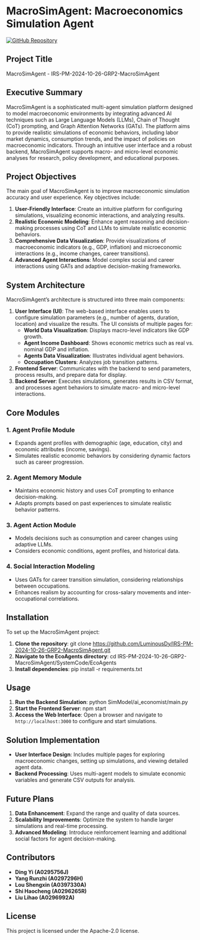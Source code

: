 # MacroSimAgent: Macroeconomics Simulation Agent

[![GitHub Repository](https://img.shields.io/badge/GitHub-Repository-blue.svg)](https://github.com/LuminousDy/IRS-PM-2024-10-26-GRP2-MacroSimAgent/tree/main/SystemCode/EcoAgents)

## Project Title
MacroSimAgent - IRS-PM-2024-10-26-GRP2-MacroSimAgent

## Executive Summary
MacroSimAgent is a sophisticated multi-agent simulation platform designed to model macroeconomic environments by integrating advanced AI techniques such as Large Language Models (LLMs), Chain of Thought (CoT) prompting, and Graph Attention Networks (GATs). The platform aims to provide realistic simulations of economic behaviors, including labor market dynamics, consumption trends, and the impact of policies on macroeconomic indicators. Through an intuitive user interface and a robust backend, MacroSimAgent supports macro- and micro-level economic analyses for research, policy development, and educational purposes.

## Project Objectives
The main goal of MacroSimAgent is to improve macroeconomic simulation accuracy and user experience. Key objectives include:
1. **User-Friendly Interface**: Create an intuitive platform for configuring simulations, visualizing economic interactions, and analyzing results.
2. **Realistic Economic Modeling**: Enhance agent reasoning and decision-making processes using CoT and LLMs to simulate realistic economic behaviors.
3. **Comprehensive Data Visualization**: Provide visualizations of macroeconomic indicators (e.g., GDP, inflation) and microeconomic interactions (e.g., income changes, career transitions).
4. **Advanced Agent Interactions**: Model complex social and career interactions using GATs and adaptive decision-making frameworks.

## System Architecture
MacroSimAgent’s architecture is structured into three main components:

1. **User Interface (UI)**: The web-based interface enables users to configure simulation parameters (e.g., number of agents, duration, location) and visualize the results. The UI consists of multiple pages for:
   - **World Data Visualization**: Displays macro-level indicators like GDP growth.
   - **Agent Income Dashboard**: Shows economic metrics such as real vs. nominal GDP and inflation.
   - **Agents Data Visualization**: Illustrates individual agent behaviors.
   - **Occupation Clusters**: Analyzes job transition patterns.
2. **Frontend Server**: Communicates with the backend to send parameters, process results, and prepare data for display.
3. **Backend Server**: Executes simulations, generates results in CSV format, and processes agent behaviors to simulate macro- and micro-level interactions.

## Core Modules
### 1. Agent Profile Module
   - Expands agent profiles with demographic (age, education, city) and economic attributes (income, savings).
   - Simulates realistic economic behaviors by considering dynamic factors such as career progression.
   
### 2. Agent Memory Module
   - Maintains economic history and uses CoT prompting to enhance decision-making.
   - Adapts prompts based on past experiences to simulate realistic behavior patterns.

### 3. Agent Action Module
   - Models decisions such as consumption and career changes using adaptive LLMs.
   - Considers economic conditions, agent profiles, and historical data.

### 4. Social Interaction Modeling
   - Uses GATs for career transition simulation, considering relationships between occupations.
   - Enhances realism by accounting for cross-salary movements and inter-occupational correlations.

## Installation
To set up the MacroSimAgent project:
1. **Clone the repository**:
git clone https://github.com/LuminousDy/IRS-PM-2024-10-26-GRP2-MacroSimAgent.git
2. **Navigate to the EcoAgents directory**:
cd IRS-PM-2024-10-26-GRP2-MacroSimAgent/SystemCode/EcoAgents
3. **Install dependencies**:
pip install -r requirements.txt

## Usage
1. **Run the Backend Simulation**:
python SimModel/ai_economist/main.py
2. **Start the Frontend Server**:
npm start
3. **Access the Web Interface**:
Open a browser and navigate to `http://localhost:3000` to configure and start simulations.

## Solution Implementation
- **User Interface Design**: Includes multiple pages for exploring macroeconomic changes, setting up simulations, and viewing detailed agent data.
- **Backend Processing**: Uses multi-agent models to simulate economic variables and generate CSV outputs for analysis.

## Future Plans
1. **Data Enhancement**: Expand the range and quality of data sources.
2. **Scalability Improvements**: Optimize the system to handle larger simulations and real-time processing.
3. **Advanced Modeling**: Introduce reinforcement learning and additional social factors for agent decision-making.

## Contributors
- **Ding Yi (A0295756J)**
- **Yang Runzhi (A0297296H)**
- **Lou Shengxin (A0397330A)**
- **Shi Haocheng (A0296265R)**
- **Liu Lihao (A0296992A)**

## License
This project is licensed under the Apache-2.0 license.
